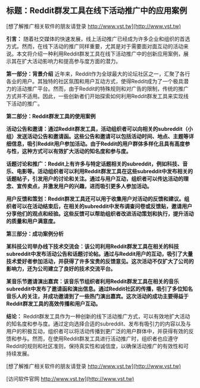 ## **标题：Reddit群发工具在线下活动推广中的应用案例**

[想了解推广相关软件的朋友请登录 http://www.vst.tw](http://www.vst.tw)

**引言：**
随着社交媒体的快速发展，线上活动推广已经成为许多企业和组织的首选方式。然而，在线下活动的推广同样重要，尤其是对于需要面对面互动的活动来说。本文将介绍一种利用Reddit群发工具在线下活动推广中的创新应用案例，展示其在扩大活动影响力和提高参与度方面的潜力。

**第一部分：背景介绍**
近年来，Reddit作为全球最大的论坛社区之一，汇聚了各行各业的用户。其独特的社区氛围和用户互动方式，使得Reddit成为了一个极具潜力的活动推广平台。然而，由于Reddit的特殊规则和对广告的限制，传统的推广方式并不适用。因此，一些创新者们开始探索如何利用Reddit群发工具来实现线下活动的推广。

**第二部分：Reddit群发工具的使用案例**

**活动公告和邀请：通过Reddit群发工具，活动组织者可以向相关的subreddit（小组）发送活动公告和邀请函。这些公告和邀请可以包括活动时间、地点、主题等详细信息，吸引Reddit用户参加活动。由于Reddit的用户群体多样化且具有高度参与性，这种方式可以有效扩大活动的知名度和参与度。**

**话题讨论和推广：Reddit上有许多与特定话题相关的subreddit，例如科技、音乐、电影等。活动组织者可以利用Reddit群发工具在这些subreddit中发布相关的话题帖子，引发用户的讨论和关注。通过与用户互动，组织者可以传达活动的理念、宣传卖点，并激发用户的兴趣，进而吸引更多人参加活动。**

**用户反馈和策划：Reddit群发工具还可以用于收集用户对活动的反馈和建议。组织者可以在活动结束后，在相关的subreddit中发布调查问卷或反馈贴，邀请用户分享他们的观点和经验。这些反馈可以帮助组织者改进活动策划和执行，提升活动的质量和用户满意度。**

**第三部分：成功案例分析**

**某科技公司举办线下技术交流会：该公司利用Reddit群发工具在相关的科技subreddit中发布活动公告和话题讨论帖。通过与Reddit用户的互动，吸引了大量技术爱好者参加活动，并获得了许多宝贵的反馈意见。这次活动不仅扩大了公司的影响力，还为公司建立了良好的技术交流平台。**

**某音乐节邀请演出嘉宾：该音乐节组织者利用Reddit群发工具在相关的音乐subreddit中发布了邀请函和演出信息。通过Reddit社区的传播，吸引了多位知名音乐人的关注，并成功邀请到了一些热门演出嘉宾。这次活动的成功主要得益于Reddit群发工具的高效传播和用户互动。**

**结论：**
Reddit群发工具作为一种创新的线下活动推广方式，可以有效地扩大活动的知名度和参与度。通过定向选择合适的subreddit、发布有吸引力的内容以及与用户的积极互动，组织者可以将活动传播到更广泛的用户群体中，并获得有效的反馈和参与。然而，在使用Reddit群发工具进行活动推广时，组织者也应遵守Reddit的规则和社区准则，保持真实性和诚信度，以确保活动推广的有效性和可持续发展。

[想了解推广相关软件的朋友请登录 http://www.vst.tw](http://www.vst.tw)


[访问软件官网 http://www.vst.tw](http://www.vst.tw)
